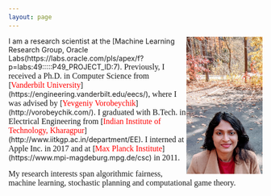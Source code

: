 ```yaml
---
layout: page
---
```


<img style="float: right;" src="assets/img/picture_profile_20.jpg" width="30%" height="30%">
I am a research scientist at the [Machine Learning Research Group, Oracle Labs(https://labs.oracle.com/pls/apex/f?p=labs:49:::::P49_PROJECT_ID:7)<span style="font-family: 'verdana'; font-size: 16px;">. Previously, I received a Ph.D. in Computer Science from </span>[<span style="font-family: 'verdana'; font-size: 16px; color: red;">Vanderbilt University</span>](https://engineering.vanderbilt.edu/eecs/)<span style="font-family: 'verdana'; font-size: 16px;">, where I was advised by</span> [<span style="font-family: 'verdana'; font-size: 16px; color: red;">Yevgeniy Vorobeychik</span>](http://vorobeychik.com/)<span style="font-family: 'verdana'; font-size: 16px;">. I graduated with B.Tech. in Electrical Engineering from</span> [<span style="font-family: 'verdana'; font-size: 16px; color: red;">Indian Institute of Technology, Kharagpur</span>](http://www.iitkgp.ac.in/department/EE)<span style="font-family: 'verdana'; font-size: 16px;">. I interned at Apple Inc. in 2017 and at </span> [<span style="font-family: 'verdana'; font-size: 16px; color: red;">Max Planck Institute</span>](https://www.mpi-magdeburg.mpg.de/csc)<span style="font-family: 'verdana'; font-size: 16px;"> in 2011.</span>

<span style="font-family: 'verdana'; font-size: 16px;">My research interests span algorithmic fairness, machine learning, stochastic planning and computational game theory. </span>





